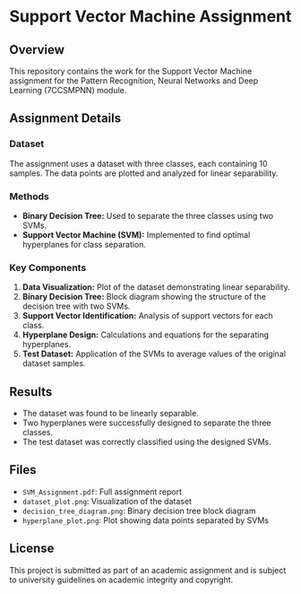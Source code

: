 # Support Vector Machine Assignment

## Overview
This repository contains the work for the Support Vector Machine assignment for the Pattern Recognition, Neural Networks and Deep Learning (7CCSMPNN) module.

## Assignment Details

### Dataset
The assignment uses a dataset with three classes, each containing 10 samples. The data points are plotted and analyzed for linear separability.

### Methods
- **Binary Decision Tree:** Used to separate the three classes using two SVMs.
- **Support Vector Machine (SVM):** Implemented to find optimal hyperplanes for class separation.

### Key Components
1. **Data Visualization:** Plot of the dataset demonstrating linear separability.
2. **Binary Decision Tree:** Block diagram showing the structure of the decision tree with two SVMs.
3. **Support Vector Identification:** Analysis of support vectors for each class.
4. **Hyperplane Design:** Calculations and equations for the separating hyperplanes.
5. **Test Dataset:** Application of the SVMs to average values of the original dataset samples.

## Results
- The dataset was found to be linearly separable.
- Two hyperplanes were successfully designed to separate the three classes.
- The test dataset was correctly classified using the designed SVMs.

## Files
- `SVM_Assignment.pdf`: Full assignment report
- `dataset_plot.png`: Visualization of the dataset
- `decision_tree_diagram.png`: Binary decision tree block diagram
- `hyperplane_plot.png`: Plot showing data points separated by SVMs

## License
This project is submitted as part of an academic assignment and is subject to university guidelines on academic integrity and copyright.
